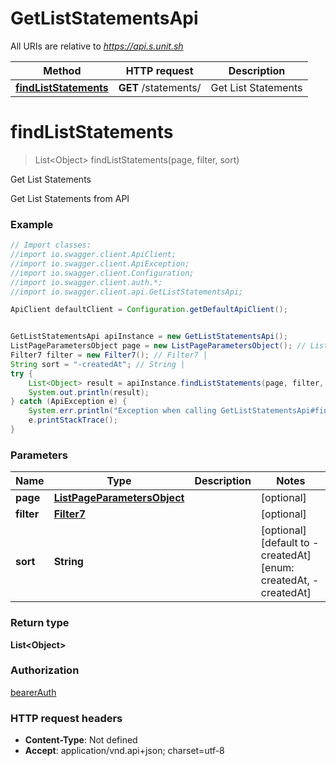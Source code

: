 # GetListStatementsApi

All URIs are relative to *https://api.s.unit.sh*

Method | HTTP request | Description
------------- | ------------- | -------------
[**findListStatements**](GetListStatementsApi.md#findListStatements) | **GET** /statements/ | Get List Statements

<a name="findListStatements"></a>
# **findListStatements**
> List&lt;Object&gt; findListStatements(page, filter, sort)

Get List Statements

Get List Statements from API 

### Example
```java
// Import classes:
//import io.swagger.client.ApiClient;
//import io.swagger.client.ApiException;
//import io.swagger.client.Configuration;
//import io.swagger.client.auth.*;
//import io.swagger.client.api.GetListStatementsApi;

ApiClient defaultClient = Configuration.getDefaultApiClient();


GetListStatementsApi apiInstance = new GetListStatementsApi();
ListPageParametersObject page = new ListPageParametersObject(); // ListPageParametersObject | 
Filter7 filter = new Filter7(); // Filter7 | 
String sort = "-createdAt"; // String | 
try {
    List<Object> result = apiInstance.findListStatements(page, filter, sort);
    System.out.println(result);
} catch (ApiException e) {
    System.err.println("Exception when calling GetListStatementsApi#findListStatements");
    e.printStackTrace();
}
```

### Parameters

Name | Type | Description  | Notes
------------- | ------------- | ------------- | -------------
 **page** | [**ListPageParametersObject**](.md)|  | [optional]
 **filter** | [**Filter7**](.md)|  | [optional]
 **sort** | **String**|  | [optional] [default to -createdAt] [enum: createdAt, -createdAt]

### Return type

**List&lt;Object&gt;**

### Authorization

[bearerAuth](../README.md#bearerAuth)

### HTTP request headers

 - **Content-Type**: Not defined
 - **Accept**: application/vnd.api+json; charset=utf-8

